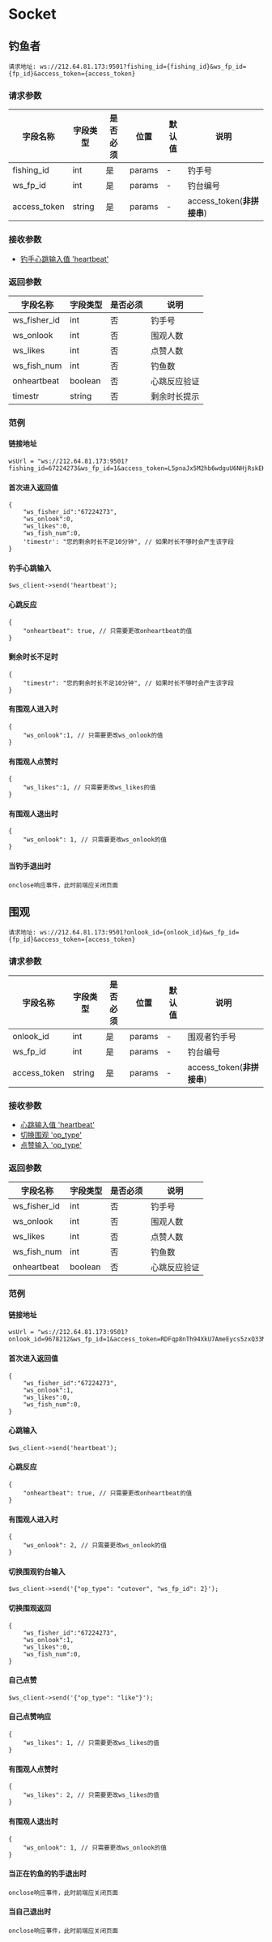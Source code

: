 # Socket
## 钓鱼者
```
请求地址: ws://212.64.81.173:9501?fishing_id={fishing_id}&ws_fp_id={fp_id}&access_token={access_token}
```
### 请求参数

| 字段名称 | 字段类型 | 是否必须 | 位置 | 默认值 | 说明 |
|    -    |    -    |    -    |  -   |   -   |  -   |
| fishing_id | int | 是 | params | - | 钓手号 |
| ws_fp_id | int | 是 | params | - | 钓台编号 |
| access_token | string | 是 | params | - | access_token(**非拼接串**) |

### 接收参数

- [钓手心跳输入值 'heartbeat'](https://github.com/waitforu/docs/blob/master/socket.md#钓手心跳输入)

### 返回参数

| 字段名称 | 字段类型 | 是否必须 | 说明 |
|    -    |    -    |    -    |   -   |
| ws_fisher_id | int | 否 | 钓手号 |
| ws_onlook | int | 否 | 围观人数 |
| ws_likes | int | 否 | 点赞人数 |
| ws_fish_num | int | 否 | 钓鱼数 |
| onheartbeat | boolean | 否 | 心跳反应验证 |
| timestr | string | 否 | 剩余时长提示 |

### 范例

#### 链接地址
```
wsUrl = "ws://212.64.81.173:9501?fishing_id=67224273&ws_fp_id=1&access_token=L5pnaJx5M2hb6wdguU6NHjRskEK4XcG7";
```

#### 首次进入返回值
```
{
	"ws_fisher_id":"67224273",
	"ws_onlook":0,
	"ws_likes":0,
	"ws_fish_num":0,
	'timestr': "您的剩余时长不足10分钟", // 如果时长不够时会产生该字段
}
```
#### 钓手心跳输入
```
$ws_client->send('heartbeat');
```

#### 心跳反应
```
{
	"onheartbeat": true, // 只需要更改onheartbeat的值
}
```

#### 剩余时长不足时
```
{
	"timestr": "您的剩余时长不足10分钟", // 如果时长不够时会产生该字段
}
```

#### 有围观人进入时
```
{
	"ws_onlook":1, // 只需要更改ws_onlook的值
}
```

#### 有围观人点赞时
```
{
	"ws_likes":1, // 只需要更改ws_likes的值
}
```
#### 有围观人退出时
```
{
	"ws_onlook": 1, // 只需要更改ws_onlook的值
}
```

#### 当钓手退出时
```
onclose响应事件，此时前端应关闭页面
```


## 围观
```
请求地址: ws://212.64.81.173:9501?onlook_id={onlook_id}&ws_fp_id={fp_id}&access_token={access_token}
```
### 请求参数

| 字段名称 | 字段类型 | 是否必须 | 位置 | 默认值 | 说明 |
|    -    |    -    |    -    |  -   |   -   |  -   |
| onlook_id | int | 是 | params | - | 围观者钓手号 |
| ws_fp_id | int | 是 | params | - | 钓台编号 |
| access_token | string | 是 | params | - | access_token(**非拼接串**) |

### 接收参数

- [心跳输入值 'heartbeat'](https://github.com/waitforu/docs/blob/master/socket.md#心跳输入)
- [切换围观 'op_type'](https://github.com/waitforu/docs/blob/master/socket.md#切换围观钓台输入)
- [点赞输入 'op_type'](https://github.com/waitforu/docs/blob/master/socket.md#自己点赞)

### 返回参数

| 字段名称 | 字段类型 | 是否必须 | 说明 |
|    -    |    -    |    -    |   -   |
| ws_fisher_id | int | 否 | 钓手号 |
| ws_onlook | int | 否 | 围观人数 |
| ws_likes | int | 否 | 点赞人数 |
| ws_fish_num | int | 否 | 钓鱼数 |
| onheartbeat | boolean | 否 | 心跳反应验证 |

### 范例

#### 链接地址
```
wsUrl = "ws://212.64.81.173:9501?onlook_id=9678212&ws_fp_id=1&access_token=RDFqp8nTh94XkU7AmeEycs5zxQ33MZ6w";
```

#### 首次进入返回值
```
{
	"ws_fisher_id":"67224273",
	"ws_onlook":1,
	"ws_likes":0,
	"ws_fish_num":0,
}
```

#### 心跳输入
```
$ws_client->send('heartbeat');
```

#### 心跳反应
```
{
	"onheartbeat": true, // 只需要更改onheartbeat的值
}
```

#### 有围观人进入时
```
{
	"ws_onlook": 2, // 只需要更改ws_onlook的值
}
```

#### 切换围观钓台输入
```
$ws_client->send('{"op_type": "cutover", "ws_fp_id": 2}');
```

#### 切换围观返回
```
{
	"ws_fisher_id":"67224273",
	"ws_onlook":1,
	"ws_likes":0,
	"ws_fish_num":0,
}
```

#### 自己点赞
```
$ws_client->send('{"op_type": "like"}');
```

#### 自己点赞响应
```
{
	"ws_likes": 1, // 只需要更改ws_likes的值
}
```

#### 有围观人点赞时
```
{
	"ws_likes": 2, // 只需要更改ws_likes的值
}
```

#### 有围观人退出时
```
{
	"ws_onlook": 1, // 只需要更改ws_onlook的值
}
```

#### 当正在钓鱼的钓手退出时
```
onclose响应事件，此时前端应关闭页面
```

#### 当自己退出时
```
onclose响应事件，此时前端应关闭页面
```